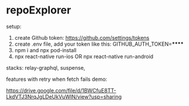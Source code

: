 # repoExplorer

setup:

1. create Github token: https://github.com/settings/tokens
2. create .env file, add your token like this:
   GITHUB_AUTH_TOKEN=**\*\*\*\***
3. npm i and npx pod-install
4. npx react-native run-ios OR npx react-native run-android

stacks: relay-graphql, suspense,

features with retry when fetch fails demo:

https://drive.google.com/file/d/1BWCfuE8TT-LkdVTJ3NrqJgLDeUkVuWIN/view?usp=sharing
